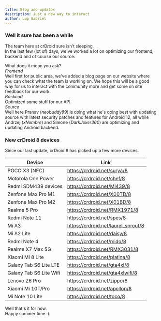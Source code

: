 ```yaml
---
title: Blog and updates
description: Just a new way to interact
author: Lup Gabriel
---
```

### Well it sure has been a while
The team here at crDroid sure isn't sleeping.  
In the last few (lot of) days, we've worked a lot on optimizing our frontend, backend and of course our source.  

What does it mean you ask?  
*Frontend*  
Well first for public area, we've added a blog page on our website where you can check what the team is working on. 
We hope this will be a good way for us to interact with the community more and get some on site feedback for our work.  
*Backend*  
Optimized some stuff for our API.  
*Source*  
Well here Pranav (*neobuddy89*) is doing what he's doing best with updating source with latest security patches and features for Android 12, all while Andrzej (*xNombre*) and Simone (*DarkJoker360*) are optimizing and updating Android backend.


### New crDroid 8 devices
Since our last update, crDroid 8 has picked up a few more devices.

| Device | Link |
| --- | --- |
| POCO X3 (NFC) | <https://crdroid.net/surya/8> |
| Motorola One Power | <https://crdroid.net/chef/8> |
| Redmi SDM439 devices | <https://crdroid.net/Mi439/8> |
| Zenfone Max Pro M1 | <https://crdroid.net/X00TD/8> |
| Zenfone Max Pro M2 | <https://crdroid.net/X01BD/8> |
| Realme 5 Pro | <https://crdroid.net/RMX1971/8> |
| Redmi Note 11 | <https://crdroid.net/spes/8> |
| Mi A3 | <https://crdroid.net/laurel_sprout/8> |
| Mi A2 Lite | <https://crdroid.net/daisy/8> |
| Redmi Note 4 | <https://crdroid.net/mido/8> |
| Realme X7 Max 5G | <https://crdroid.net/RMX3031/8> |
| Xiaomi Mi 8 Lite | <https://crdroid.net/platina/8> |
| Galaxy Tab S6 Lite LTE | <https://crdroid.net/gta4xl/8> |
| Galaxy Tab S6 Lite Wifi | <https://crdroid.net/gta4xlwifi/8> |
| Lenovo Z6 Pro | <https://crdroid.net/zippo/8> |
| Xiaomi Mi 10T/Pro | <https://crdroid.net/apollon/8> |
| Mi Note 10 Lite | <https://crdroid.net/toco/8> |

Well that's it for now.  
Happy summer time :)
